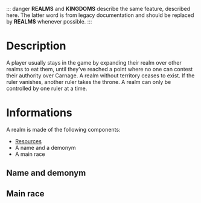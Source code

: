 <!-- TITLE:Realms -->
<!-- SUBTITLE: A quick summary of Realms -->

::: danger
**REALMS** and **KINGDOMS** describe the same feature, described here. The latter word is from legacy documentation and should be replaced by **REALMS** whenever possible.
:::
# Description
A player usually stays in the game by expanding their realm over other realms to eat them, until they’ve reached a point where no one can contest their authority over Carnage.
A realm without territory ceases to exist. If the ruler vanishes, another ruler takes the throne.
A realm can only be controlled by one ruler at a time.
# Informations
A realm is made of the following components:
* [Resources](kingdoms-game/realms/resources.md)
* A name and a demonym
* A main race
## Name and demonym
## Main race